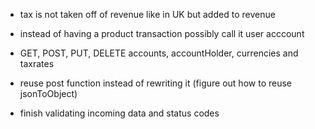 
- tax is not taken off of revenue like in UK but added to revenue
- instead of having a product transaction possibly call it user acccount


- GET, POST, PUT, DELETE accounts, accountHolder, currencies and taxrates


- reuse post function instead of rewriting it (figure out how to reuse jsonToObject)
- finish validating incoming data and status codes
